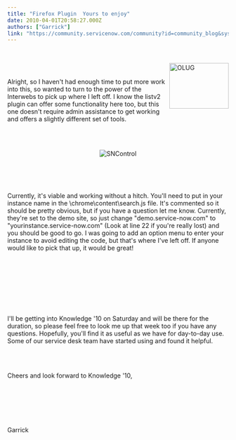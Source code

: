 ```yaml
---
title: "Firefox Plugin  Yours to enjoy"
date: 2010-04-01T20:58:27.000Z
authors: ["Garrick"]
link: "https://community.servicenow.com/community?id=community_blog&sys_id=977da269dbd0dbc01dcaf3231f961995"
---
```

<p><br /><p class="style1"><img src="http://lh6.ggpht.com/_AJEJQ1NIAFA/S2suvoEERCI/AAAAAAAAAJY/-NlpJCDO71Y/OLUG.png" alt="OLUG" width="135" height="104" align="right" /><br /><br />Alright, so I haven't had enough time to put more work into this, so wanted to turn to the power of the Interwebs to pick up where I left off. I know the listv2 plugin can offer some functionality here too, but this one doesn't require admin assistance to get working and offers a slightly different set of tools.<br /></p><p class="style1">&nbsp;</p><br /><div align="center"><img src="http://lh4.ggpht.com/_AJEJQ1NIAFA/S5qTWT-4ysI/AAAAAAAAALQ/4TNCxH6selE/Service-Now%20Control.png" alt="SNControl" /></div><br /><p>&nbsp;</p><br />Currently, it's viable and working without a hitch. You'll need to put in your instance name in the \chrome\content\search.js file. It's commented so it should be pretty obvious, but if you have a question let me know. Currently, they're set to the demo site, so just change "demo.service-now.com" to "yourinstance.service-now.com" (Look at line 22 if you're really lost) and you should be good to go. I was going to add an option menu to enter your instance to avoid editing the code, but that's where I've left off. If anyone would like to pick that up, it would be great!<br /> <br /><br /><br /><p align="right" class="style1">&nbsp;</p><br /><p class="style1"><br />I'll be getting into Knowledge '10 on Saturday and will be there for the duration, so please feel free to look me up that week too if you have any questions. Hopefully, you'll find it as useful as we have for day-to-day use. Some of our service desk team have started using and found it helpful.<br /></p><br /><br /><p class="style1">Cheers and look forward to Knowledge '10,</p><br /><p class="style1">&nbsp;</p><br /><p class="style1">Garrick</p><br /><br /></p>